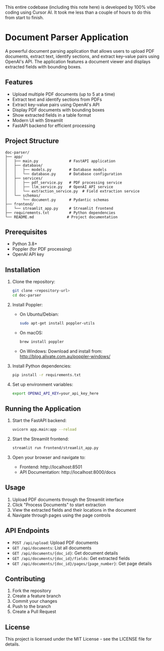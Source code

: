 This entire codebase (including this note here) is developed by 100% vibe coding using Cursor AI. It took me less than a couple of hours to do this from start to finish.

# Document Parser Application

A powerful document parsing application that allows users to upload PDF documents, extract text, identify sections, and extract key-value pairs using OpenAI's API. The application features a document viewer and displays extracted fields with bounding boxes.

## Features

- Upload multiple PDF documents (up to 5 at a time)
- Extract text and identify sections from PDFs
- Extract key-value pairs using OpenAI's API
- Display PDF documents with bounding boxes
- Show extracted fields in a table format
- Modern UI with Streamlit
- FastAPI backend for efficient processing

## Project Structure

```
doc-parser/
├── app/
│   ├── main.py              # FastAPI application
│   ├── database/
│   │   ├── models.py        # Database models
│   │   └── database.py      # Database configuration
│   ├── services/
│   │   ├── pdf_service.py   # PDF processing service
│   │   ├── llm_service.py   # OpenAI API service
│   │   └── extraction_service.py  # Field extraction service
│   └── schemas/
│       └── document.py      # Pydantic schemas
├── frontend/
│   └── streamlit_app.py     # Streamlit frontend
├── requirements.txt         # Python dependencies
└── README.md               # Project documentation
```

## Prerequisites

- Python 3.8+
- Poppler (for PDF processing)
- OpenAI API key

## Installation

1. Clone the repository:
   ```bash
   git clone <repository-url>
   cd doc-parser
   ```

2. Install Poppler:
   - On Ubuntu/Debian:
     ```bash
     sudo apt-get install poppler-utils
     ```
   - On macOS:
     ```bash
     brew install poppler
     ```
   - On Windows:
     Download and install from: http://blog.alivate.com.au/poppler-windows/

3. Install Python dependencies:
   ```bash
   pip install -r requirements.txt
   ```

4. Set up environment variables:
   ```bash
   export OPENAI_API_KEY=your_api_key_here
   ```

## Running the Application

1. Start the FastAPI backend:
   ```bash
   uvicorn app.main:app --reload
   ```

2. Start the Streamlit frontend:
   ```bash
   streamlit run frontend/streamlit_app.py
   ```

3. Open your browser and navigate to:
   - Frontend: http://localhost:8501
   - API Documentation: http://localhost:8000/docs

## Usage

1. Upload PDF documents through the Streamlit interface
2. Click "Process Documents" to start extraction
3. View the extracted fields and their locations in the document
4. Navigate through pages using the page controls

## API Endpoints

- `POST /api/upload`: Upload PDF documents
- `GET /api/documents`: List all documents
- `GET /api/documents/{doc_id}`: Get document details
- `GET /api/documents/{doc_id}/fields`: Get extracted fields
- `GET /api/documents/{doc_id}/pages/{page_number}`: Get page details

## Contributing

1. Fork the repository
2. Create a feature branch
3. Commit your changes
4. Push to the branch
5. Create a Pull Request

## License

This project is licensed under the MIT License - see the LICENSE file for details.
